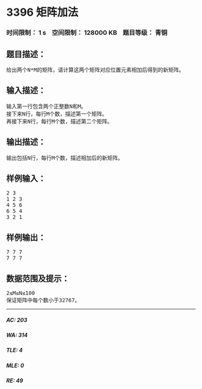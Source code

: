 # 3396 矩阵加法   
### 时间限制： 1 s&nbsp;&nbsp;&nbsp;&nbsp;空间限制： 128000 KB&nbsp;&nbsp;&nbsp;&nbsp;题目等级： 青铜  
## 题目描述：  

<pre>
给出两个N*M的矩阵，请计算这两个矩阵对应位置元素相加后得到的新矩阵。
</pre>
  
  
## 输入描述：  

<pre>
输入第一行包含两个正整数N和M。
接下来N行，每行M个数，描述第一个矩阵。
再接下来N行，每行M个数，描述第二个矩阵。
</pre>
  
  
## 输出描述：  

<pre>
输出包括N行，每行M个数，描述相加后的新矩阵。
</pre>
  
  
## 样例输入：  

<pre>
2 3
1 2 3
4 5 6
6 5 4
3 2 1
</pre>
  
  
## 样例输出：  

<pre>
7 7 7
7 7 7
</pre>
  
  
## 数据范围及提示：  

<pre>
2≤M≤N≤100
保证矩阵中每个数小于32767。
</pre>
  
  
***  

##### AC: 203  
##### WA: 314  
##### TLE: 4  
##### MLE: 0  
##### RE: 49  

